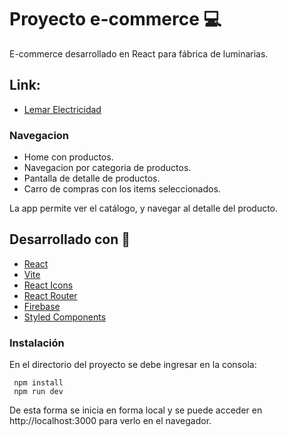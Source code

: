 # Proyecto e-commerce :computer:
E-commerce desarrollado en React para fábrica de luminarias.

## Link:
- [Lemar Electricidad](https://lemarelectricidad.netlify.app/)

### Navegacion
- Home con productos.
- Navegacion por categoria de productos.
- Pantalla de detalle de productos.
- Carro de compras con los items seleccionados.


La app permite ver el catálogo, y navegar al  detalle del producto.

## Desarrollado con :wrench:
- [React](https://es.reactjs.org/)
- [Vite](https://vitejs.dev/)
- [React Icons](https://react-icons.github.io/react-icons/)
- [React Router](https://reactrouter.com/)
- [Firebase](https://firebase.google.com/)
- [Styled Components](https://styled-components.com/)

### Instalación

En el directorio del proyecto se debe ingresar en la consola:
```
 npm install
 npm run dev
```
De esta forma se inicia en forma local y se puede acceder en http://localhost:3000 para verlo en el navegador.

